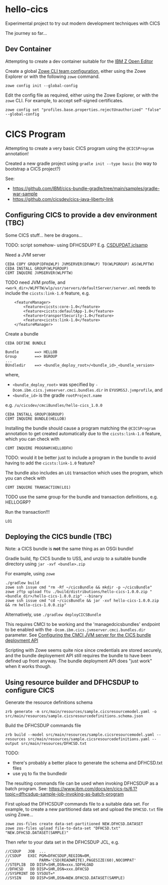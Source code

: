 # hello-cics

Experimental project to try out modern development techniques with CICS

The journey so far...

## Dev Container

Attempting to create a dev container suitable for the [IBM Z Open Editor](https://ibm.github.io/zopeneditor-about/Docs/getting_started.html#installing-the-ibm-z-open-editor-vs-code-extension)

Create a global [Zowe CLI team configuration](https://docs.zowe.org/stable/user-guide/cli-using-initializing-team-configuration), either using the Zowe Explorer or with the following `zowe` command.

```shell
zowe config init --global-config
```

Edit the config file as required, either using the Zowe Explorer, or with the `zowe` CLI. For example, to accept self-signed certificates.

```shell
zowe config set "profiles.base.properties.rejectUnauthorized" "false" --global-config
```

# CICS Program

Attempting to create a very basic CICS program using the `@CICSProgram` annotation!

Created a new gradle project using `gradle init --type basic` (no way to bootstrap a CICS project?)

See:
- https://github.com/IBM/cics-bundle-gradle/tree/main/samples/gradle-war-sample
- https://github.com/cicsdev/cics-java-liberty-link

## Configuring CICS to provide a dev environment (TBC)

Some CICS stuff... here be dragons...

TODO: script somehow- using DFHCSDUP? E.g. [CSDUPDAT.jclsamp](https://github.com/WASdev/sample.wola/blob/7048683bf358797fcbd08cf15ac118987eb12324/CSDUPDAT.jclsamp)

Need a JVM server

```
CEDA COPY GROUP(DFH£WLP) JVMSERVER(DFHWLP) TO(WLPGROUP) AS(WLPFTW)
CEDA INSTALL GROUP(WLPGROUP)
CEMT INQUIRE JVMSERVER(WLPFTW)
```

TODO need JVM profile, and `<work_dir>/WLPFTW/wlp/usr/servers/defaultServer/server.xml` needs to include the `cicsts:link-1.0` feature, e.g.

```
	<featureManager>
        <feature>cicsts:core-1.0</feature>
        <feature>cicsts:defaultApp-1.0</feature>
        <feature>transportSecurity-1.0</feature>
        <feature>cicsts:link-1.0</feature>
    </featureManager>
```

Create a bundle

```
CEDA DEFINE BUNDLE
```

```
Bundle       ==> HELLOB
Group        ==> BGROUP
...
BUndledir    ==> <bundle_deploy_root>/<bundle_id>_<bundle_version>
```

where,
  - `<bundle_deploy_root>` was specified by `-Dcom.ibm.cics.jvmserver.cmci.bundles.dir` in `EYUSMSSJ.jvmprofile`, and
  - `<bundle_id>` is the gradle `rootProject.name`

e.g. `/u/cicsdev/cmciBundles/hello-cics_1.0.0`

```
CEDA INSTALL GROUP(BGROUP)
CEMT INQUIRE BUNDLE(HELLOB)
```

Installing the bundle should cause a program matching the `@CICSProgram` annotation to get created automatically due to the `cicsts:link-1.0` feature, which you can check with

```
CEMT INQUIRE PROGRAM(HELLODFH)
```

TODO: would it be better just to include a program in the bundle to avoid having to add the `cicsts:link-1.0` feature?

The bundle also includes an `LO1` transaction which uses the program, which you can check with

```
CEMT INQUIRE TRANSACTION(LO1)
```

TODO use the same group for the bundle and transaction definitions, e.g. HELLOGRP?

Run the transaction!!!

```
LO1
```

## Deploying the CICS bundle (TBC)

Note: a CICS bundle is **not** the same thing as an OSGi bundle!

Gradle build, ftp CICS bundle to USS, and unzip to a suitable bundle directory using `jar -xvf <bundle>.zip`

For example, using `zowe`

```shell
./gradlew build
zowe ssh issue cmd "rm -Rf ~/cicsBundle && mkdir -p ~/cicsBundle"
zowe zftp upload ftu ./build/distributions/hello-cics-1.0.0.zip "<bundle_dir>/hello-cics-1.0.0.zip" --binary
zowe ssh issue cmd "cd ~/cicsBundle && jar -xvf hello-cics-1.0.0.zip && rm hello-cics-1.0.0.zip"
```

Alternatively, use `./gradlew deployCICSBundle`

This requires CMCI to be working and the 'managedcicsbundles' endpoint to be enabled with the `-Dcom.ibm.cics.jvmserver.cmci.bundles.dir` parameter. See [Configuring the CMCI JVM server for the CICS bundle deployment API](https://www.ibm.com/docs/en/cics-ts/6.1?topic=suc-configuring-cmci-jvm-server-cics-bundle-deployment-api)

Scripting with Zowe seems quite nice since credentials are stored securely, and the bundle deployement API still requires the bundle to have been defined up front anyway. The bundle deployment API does "just work" when it works though.

## Using resource builder and DFHCSDUP to configure CICS

Generate the resource definitions schema

```shell
zrb generate -m src/main/resources/sample.cicsresourcemodel.yaml -o src/main/resources/sample.cicsresourcedefinitions.schema.json
```

Build the DFHCSDUP commands file

```shell
zrb build --model src/main/resources/sample.cicsresourcemodel.yaml --resources src/main/resources/sample.cicsresourcedefinitions.yaml --output src/main/resources/DFHCSD.txt
```

TODO:
- there's probably a better place to generate the schema and DFHCSD.txt files
- use yq to fix the bundledir

The resulting commands file can be used when invoking DFHCSDUP as a batch program. See:
https://www.ibm.com/docs/en/cics-ts/6.1?topic=dfhcsdup-sample-job-invoking-as-batch-program

First upload the DFHCSDUP commands file to a suitable data set.
For example, to create a new partitioned data set and upload the `DFHCSD.txt` file using Zowe...

```shell
zowe zos-files create data-set-partitioned NEW.DFHCSD.DATASET
zowe zos-files upload file-to-data-set "DFHCSD.txt" "NEW.DFHCSD.DATASET(SAMPLE)"
```

Then refer to your data set in the DFHCSDUP JCL, e.g.

```
//CSDUP   JOB  ...
//CSDUP   EXEC PGM=DFHCSDUP,REGION=0M,
//             PARM='CSD(READWRITE),PAGESIZE(60),NOCOMPAT'
//STEPLIB  DD DISP=SHR,DSN=xxx.SDFHLOAD
//DFHCSD   DD DISP=SHR,DSN=xxx.DFHCSD
//SYSPRINT DD SYSOUT=*
//SYSIN    DD DISP=SHR,DSN=NEW.DFHCSD.DATASET(SAMPLE)
```
